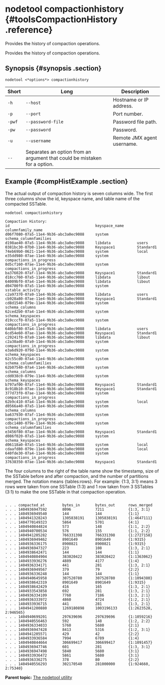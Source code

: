 # nodetool compactionhistory {#toolsCompactionHistory .reference}

Provides the history of compaction operations.

Provides the history of compaction operations.

## Synopsis {#synopsis .section}

```language-bash
nodetool <*options*> compactionhistory
```

|Short|Long|Description|
|-----|----|-----------|
|`-h`|`--host`|Hostname or IP address.|
|`-p`|`--port`|Port number.|
|`-pwf`|`--password-file`|Password file path.|
|`-pw`|`--password`|Password.|
|`-u`|`--username`|Remote JMX agent username.|
|`--`|Separates an option from an argument that could be mistaken for a option.|

## Example {#compHistExample .section}

The actual output of compaction history is seven columns wide. The first three columns show the id, keyspace name, and table name of the compacted SSTable.

```language-bash
nodetool compactionhistory
```

```no-highlight
Compaction History: 
id                                       keyspace_name      columnfamily_name
d06f7080-07a5-11e4-9b36-abc3a0ec9088     system             schema_columnfamilies
d198ae40-07a5-11e4-9b36-abc3a0ec9088     libdata            users
0381bc30-07b0-11e4-9b36-abc3a0ec9088     Keyspace1          Standard1
74eb69b0-0621-11e4-9b36-abc3a0ec9088     system             local
e35dd980-07ae-11e4-9b36-abc3a0ec9088     system             compactions_in_progress
8d5cf160-07ae-11e4-9b36-abc3a0ec9088     system             compactions_in_progress
ba376020-07af-11e4-9b36-abc3a0ec9088     Keyspace1          Standard1
d18cc760-07a5-11e4-9b36-abc3a0ec9088     libdata            libout
64009bf0-07a4-11e4-9b36-abc3a0ec9088     libdata            libout
d04700f0-07a5-11e4-9b36-abc3a0ec9088     system             sstable_activity
c2a97370-07a9-11e4-9b36-abc3a0ec9088     libdata            users
cb928a80-07ae-11e4-9b36-abc3a0ec9088     Keyspace1          Standard1
cd8d1540-079e-11e4-9b36-abc3a0ec9088     system             schema_columns
62ced2b0-07a4-11e4-9b36-abc3a0ec9088     system             schema_keyspaces
d19cccf0-07a5-11e4-9b36-abc3a0ec9088     system             compactions_in_progress
640bbf80-07a4-11e4-9b36-abc3a0ec9088     libdata            users
6cd54e60-07ae-11e4-9b36-abc3a0ec9088     Keyspace1          Standard1
c29241f0-07a9-11e4-9b36-abc3a0ec9088     libdata            libout
c2a30ad0-07a9-11e4-9b36-abc3a0ec9088     system             compactions_in_progress
e3a6d920-079d-11e4-9b36-abc3a0ec9088     system             schema_keyspaces
62c55cd0-07a4-11e4-9b36-abc3a0ec9088     system             schema_columnfamilies
62b07540-07a4-11e4-9b36-abc3a0ec9088     system             schema_columns
cdd038c0-079e-11e4-9b36-abc3a0ec9088     system             schema_keyspaces
b797af00-07af-11e4-9b36-abc3a0ec9088     Keyspace1          Standard1
8c918b10-07ae-11e4-9b36-abc3a0ec9088     Keyspace1          Standard1
377d73f0-07ae-11e4-9b36-abc3a0ec9088     system             compactions_in_progress
62b9c410-07a4-11e4-9b36-abc3a0ec9088     system             local
d0566a40-07a5-11e4-9b36-abc3a0ec9088     system             schema_columns
ba637930-07af-11e4-9b36-abc3a0ec9088     system             compactions_in_progress
cdbc1480-079e-11e4-9b36-abc3a0ec9088     system             schema_columnfamilies
e3456f80-07ae-11e4-9b36-abc3a0ec9088     Keyspace1          Standard1
d086f020-07a5-11e4-9b36-abc3a0ec9088     system             schema_keyspaces
d06118a0-07a5-11e4-9b36-abc3a0ec9088     system             local
cdaafd80-079e-11e4-9b36-abc3a0ec9088     system             local
640fde30-07a4-11e4-9b36-abc3a0ec9088     system             compactions_in_progress
37638350-07ae-11e4-9b36-abc3a0ec9088     Keyspace1          Standard1
```

The four columns to the right of the table name show the timestamp, size of the SSTable before and after compaction, and the number of partitions merged. The notation means \{tables:rows\}. For example: \{1:3, 3:1\} means 3 rows were taken from one SSTable \(1:3\) and 1 row taken from 3 SSTables \(3:1\) to make the one SSTable in that compaction operation.

```

. . . compacted_at        bytes_in       bytes_out      rows_merged
. . . 1404936947592       8096           7211           {1:3, 3:1}
. . . 1404936949540       144            144            {1:1}
. . . 1404941328243       1305838191     1305838191     {1:4647111}
. . . 1404770149323       5864           5701           {4:1}
. . . 1404940844824       573            148            {1:1, 2:2}
. . . 1404940700534       576            155            {1:1, 2:2}
. . . 1404941205282       766331398      766331398      {1:2727158}
. . . 1404936949462       8901649        8901649        {1:9315}
. . . 1404936336175       8900821        8900821        {1:9315}
. . . 1404936947327       223            108            {1:3, 2:1}
. . . 1404938642471       144            144            {1:1}
. . . 1404940804904       383020422      383020422      {1:1363062}
. . . 1404933936276       4889           4177           {1:4}
. . . 1404936334171       441            281            {1:3, 2:1}
. . . 1404936949567       379            79             {2:2}
. . . 1404936336248       144            144            {1:1}
. . . 1404940645958       307520780      307520780      {1:1094380}
. . . 1404938642319       8901649        8901649        {1:9315}
. . . 1404938642429       416            165            {1:3, 2:1}
. . . 1404933543858       692            281            {1:3, 2:1}
. . . 1404936334109       7760           7186           {1:3, 2:1}
. . . 1404936333972       4860           4724           {1:2, 2:1}
. . . 1404933936715       441            281            {1:3, 2:1}
. . . 1404941200880       1269180898     1003196133     {1:2623528, 2:946565}
. . . 1404940699201       297639696      297639696      {1:1059216}
. . . 1404940556463       592            148            {1:2, 2:2}
. . . 1404936334033       5760           5680           {2:1}
. . . 1404936947428       8413           5316           {1:2, 3:1}
. . . 1404941205571       429            42             {2:2}
. . . 1404933936584       7994           6789           {1:4}
. . . 1404940844664       306699417      306699417      {1:1091457}
. . . 1404936947746       601            281            {1:3, 3:1}
. . . 1404936947498       5840           5680           {3:1}
. . . 1404933936472       5861           5680           {3:1}
. . . 1404936336275       378            80             {2:2}
. . . 1404940556293       302170540      281000000      {1:924660, 2:75340}
```

**Parent topic:** [The nodetool utility](../../cassandra/tools/toolsNodetool.md)

